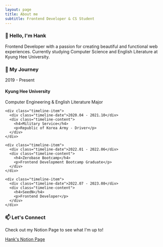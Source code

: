 ```yaml
---
layout: page
title: About me
subtitle: Frontend Developer & CS Student
---
```


<div class="about-container">
  <div class="about-section">
    <h3>👋 Hello, I'm Hank</h3>
    <p>Frontend Developer with a passion for creating beautiful and functional web experiences. Currently studying Computer Science and English Literature at Kyung Hee University.</p>
  </div>

  <div class="timeline">
    <h3>🚀 My Journey</h3>
    <div class="timeline-item">
      <div class="timeline-date">2019 - Present</div>
      <div class="timeline-content">
        <h4>Kyung Hee University</h4>
        <p>Computer Engineering & English Literature Major</p>
      </div>
    </div>
    
    <div class="timeline-item">
      <div class="timeline-date">2020.04 - 2021.10</div>
      <div class="timeline-content">
        <h4>Military Service</h4>
        <p>Republic of Korea Army - Driver</p>
      </div>
    </div>
    
    <div class="timeline-item">
      <div class="timeline-date">2022.01 - 2022.06</div>
      <div class="timeline-content">
        <h4>Zerobase Bootcamp</h4>
        <p>Frontend Development Bootcamp Graduate</p>
      </div>
    </div>
    
    <div class="timeline-item">
      <div class="timeline-date">2022.07 - 2023.08</div>
      <div class="timeline-content">
        <h4>SeedN</h4>
        <p>Frontend Developer</p>
      </div>
    </div>
  </div>

  <div class="contact-section">
    <h3>📫 Let's Connect</h3>
    <p>Check out my Notion Page to see what I'm up to!</p>
    <div class="social-links">
      <a href="https://congruous-pin-925.notion.site/Hank-s-Page-98a206d2119646bfa16527691aafc349" class="social-link">
        <i class="fas fa-file-alt"></i> Hank's Notion Page
      </a>
    </div>
  </div>
</div>
